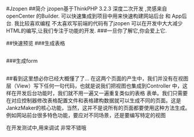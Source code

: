 #Jzopen 
##简介
jzopen基于ThinkPHP 3.2.3 深度二次开发 ,灵感来自 openCenter 的Builder. 可以快速集成到项目中用来快速构建网站后台 和 App后台. 我比较喜欢编程 不太喜欢写前端的代码有了jzopen 可以在开发中大大减少HTML的编写,让我们专注于功能的开发.
###一旦你了解它,你会爱上它.


##快速预览
###生成表格

```
```
###生成form



```

```

##看到这里想必你已经大概懂了了...
在这两个页面的产生中，我们并没有在视图层（View）写下任何一句代码，也就是说我们把视图也集成到Controller 中，这样在开发后台功能时，我们就不用一遍又一遍重复类似的表格 表单。我们只需要在对应控制器修改表格配置文件和表格建构数据就可以生成不同的页面。这是JankzMaker的核心功能，当然，这并不是说所有的页面都要使用这种方法生成。例如网站前台很多特色功能，要应对不同场景，还是要编写特定的视图

在开发测试中,用来调试 非常不错哦


